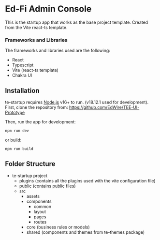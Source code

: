 # Ed-Fi Admin Console
This is the startup app that works as the base project template. Created
from the Vite react-ts template. 

### Frameworks and Libraries
The frameworks and libraries used are the following: 
- React 
- Typescript
- Vite (react-ts template)
- Chakra UI

## Installation
te-startup requires [Node.js](https://nodejs.org/) v16+ to run. (v18.12.1 used for development).
First, clone the repository from: https://github.com/EdWire/TEE-UI-Prototype

Then, run the app for development: 

```sh
npm run dev
```

or build: 
```sh
npm run build
```

## Folder Structure
- te-startup project
    - plugins (contains all the plugins used with the vite configuration file)
    - public (contains public files)
    - src
        - assets
        - components
            - common
            - layout
            - pages
            - routes
        - core (business rules or models)
        - shared (components and themes from te-themes package)

